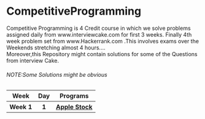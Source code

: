 # CompetitiveProgramming
<vr>
Competitive Programming is 4 Credit course in which we solve problems assigned daily from www.interviewcake.com for first 3 weeks.
Finally 4th week problem set from www.Hackerrank.com .This involves exams over the Weekends stretching almost 4 hours....
<br>Moreover,this Repository might contain solutions for some of the Questions from interview Cake.
<br>
<h6>NOTE:Some Solutions might be obvious</h6>
  <table>
     <tr>
       <th> Week </th>
       <th> Day </th>
       <th> Programs </th>
    </tr>
    <tr>
      <th> Week 1 </th>
      <th> 1 </th>
      <th> <a href="https://github.com/Raghavendra-Gali/CompetitiveProgramming/blob/master/Week1/Day1/Programs/AppleStock.py">Apple Stock </th>
    </tr>
  </table>
  
         
